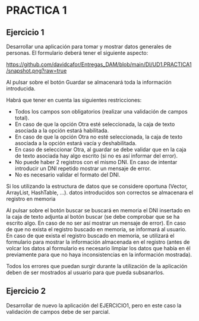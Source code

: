 # PRACTICA 1

## Ejercicio 1

Desarrollar una aplicación para tomar y mostrar datos generales de personas. El formulario deberá tener el siguiente aspecto:

https://github.com/davidcafor/Entregas_DAM/blob/main/DI/UD1.PRACTICA1/snapshot.png?raw=true

Al pulsar sobre el botón Guardar se almacenará toda la información introducida.

Habrá que tener en cuenta las siguientes restricciones:

* Todos los campos son obligatorios (realizar una validación de campos total).
* En caso de que la opción Otra esté seleccionada, la caja de texto asociada a la opción estará habilitada.
* En caso de que la opción Otra no esté seleccionada, la caja de texto asociada a la opción estará vacía y deshabilitada.
* En caso de seleccionar Otra, al guardar se debe validar que en la caja de texto asociada hay algo escrito (si no es así informar del error).
* No puede haber 2 registros con el mismo DNI. En caso de intentar introducir un DNI repetido mostrar un mensaje de error.
* No es necesario validar el formato del DNI.

Si los utilizando la estructura de datos que se considere oportuna (Vector, ArrayList, HashTable, ...).
datos introducidos son correctos se almacenara el registro en memoria

Al pulsar sobre el botón buscar se buscará en memoria el DNI insertado en la caja de texto adjunta al botón buscar (se debe comprobar que se ha escrito
algo. En caso de no ser así mostrar un mensaje de error). En caso de que no
exista el registro buscado en memoria, se informará al usuario. En caso de que exista el registro buscado en memoria, se utilizará el formulario para mostrar la información almacenada en el registro (antes de volcar los datos al formulario es necesario limpiar los datos que había en él previamente para que no haya inconsistencias en la información mostrada).

Todos los errores que puedan surgir durante la utilización de la aplicación deben de ser mostrados al usuario para que pueda subsanarlos.

## Ejercicio 2

Desarrollar de nuevo la aplicación del EJERCICIO1, pero en este caso la validación de campos debe de ser parcial.
